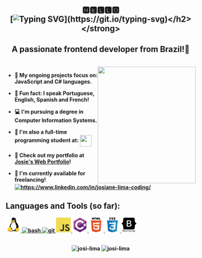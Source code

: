
<div align="center">
    
<strong><h2>🅷🅴🅻🅻🅾 <br>
[![Typing SVG](https://readme-typing-svg.herokuapp.com?size=22&duration=5300&lines=I'm+Josi.+Glad+to+see+you+here!)](https://git.io/typing-svg)</h2></strong>
    
</div>

<h2 align="center">A passionate frontend developer from Brazil!👋</h2> 

<br>

<img align="right" width="260" height="310" src="https://user-images.githubusercontent.com/108018406/213632310-fa8f040f-52d9-414d-a2a8-af7db77193e5.png">

<p align="left">

- 🔭 My ongoing projects focus on: **JavaScript and C#** languages.

- 💙 Fun fact: **I speak Portuguese, English, Spanish and French**!
    
- 💻 I'm pursuing a degree in **Computer Information Systems**.

- 🌱 I'm also a full-time programming student at: <a href="https://www.betrybe.com/" target="_blank"><img align="center" src="https://user-images.githubusercontent.com/108018406/213615293-7710fe7c-46aa-48e8-a82d-2e0672848e0f.png" height="31" width="31" /></a>
    
- 🚀 Check out my portfolio at [Josie's Web Portfolio](https://josi-lima.github.io/web-portfolio/)!

- 💪 I'm currently available for **freelancing!** <a href="https://www.linkedin.com/in/josiane-lima-coding/" target="_blank"><img align="center" src="https://raw.githubusercontent.com/rahuldkjain/github-profile-readme-generator/master/src/images/icons/Social/linked-in-alt.svg" alt="https://www.linkedin.com/in/josiane-lima-coding/" height="27" width="36" /></a>

<h2 align="left">Languages and Tools (so far):</h2>

<p align="left">

<a href="https://www.linux.org/" target="_blank" rel="noreferrer"> <img src="https://raw.githubusercontent.com/devicons/devicon/master/icons/linux/linux-original.svg" alt="linux" width="40" height="40"/> </a> 
<a href="https://www.gnu.org/software/bash/" target="_blank" rel="noreferrer"> <img src="https://user-images.githubusercontent.com/108018406/213624720-e18290dc-1b76-4cc5-8ba6-3433d741126c.png" alt="bash" width="42" height="42"/> </a> 
<a href="https://git-scm.com/" target="_blank" rel="noreferrer"> <img src="https://www.vectorlogo.zone/logos/git-scm/git-scm-icon.svg" alt="git" width="40" height="40"/> </a>
<a href="https://developer.mozilla.org/en-US/docs/Web/JavaScript" target="_blank" rel="noreferrer"> <img src="https://raw.githubusercontent.com/devicons/devicon/master/icons/javascript/javascript-original.svg" alt="javascript" width="40" height="40"/> </a> 
<a href="https://www.w3schools.com/cs/" target="_blank" rel="noreferrer"> <img src="https://raw.githubusercontent.com/devicons/devicon/master/icons/csharp/csharp-original.svg" alt="csharp" width="40" height="40"/> </a> 
<a href="https://www.w3.org/html/" target="_blank" rel="noreferrer"> <img src="https://raw.githubusercontent.com/devicons/devicon/master/icons/html5/html5-original-wordmark.svg" alt="html5" width="40" height="40"/> </a> 
<a href="https://www.w3schools.com/css/" target="_blank" rel="noreferrer"> <img src="https://raw.githubusercontent.com/devicons/devicon/master/icons/css3/css3-original-wordmark.svg" alt="css3" width="40" height="40"/> </a>
<a href="https://getbootstrap.com" target="_blank" rel="noreferrer"> <img src="https://raw.githubusercontent.com/devicons/devicon/master/icons/bootstrap/bootstrap-plain-wordmark.svg" alt="bootstrap" width="40" height="40"/> </a>

</p>

<br>

<div align="center">

<img src="https://github-readme-stats.vercel.app/api/top-langs?username=josi-lima&show_icons=true&locale=en&layout=compact" alt="josi-lima" />

<img src="https://github-readme-stats.vercel.app/api?username=josi-lima&show_icons=true&locale=en" alt="josi-lima" />

</div>





